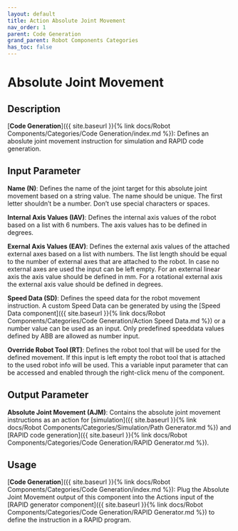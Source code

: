 ```yaml
---
layout: default
title: Action Absolute Joint Movement
nav_order: 1
parent: Code Generation
grand_parent: Robot Components Categories
has_toc: false
---
```


# **Absolute Joint Movement**

## **Description**

[**Code Generation**]({{ site.baseurl }}{% link docs/Robot Components/Categories/Code Generation/index.md %}): Defines an aboslute joint movement instruction for simulation and RAPID code generation.

## **Input Parameter**

**Name (N)**: Defines the name of the joint target for this absolute joint movement based on a string value. The name should be unique. The first letter shouldn’t be a number. Don’t use special characters or spaces.

**Internal Axis Values (IAV)**: Defines the internal axis values of the robot based on a list with 6 numbers. The axis values has to be defined in degrees. 

**Exernal Axis Values (EAV)**: Defines the external axis values of the attached external axes based on a list with numbers. The list length should be equal to the number of external axes that are attached to the robot. In case no external axes are used the input can be left empty. For an external linear axis the axis value should be defined in mm. For a rotational external axis the external axis value should be defined in degrees. 

**Speed Data (SD)**: Defines the speed data for the robot movement instruction. A custom Speed Data can be generated by using the [Speed Data component]({{ site.baseurl }}{% link docs/Robot Components/Categories/Code Generation/Action Speed Data.md %}) or a number value can be used as an input. Only predefined speeddata values defined by ABB are allowed as number input. 

**Override Robot Tool (RT)**: Defines the robot tool that will be used for the defined movement. If this input is left empty the robot tool that is attached to the used robot info will be used. This a variable input parameter that can be accessed and enabled through the right-click menu of the component. 

## **Output Parameter**

**Absolute Joint Movement (AJM)**: Contains the absolute joint movement instructions as an action for [simulation]({{ site.baseurl }}{% link docs/Robot Components/Categories/Simulation/Path Generator.md %}) and [RAPID code generation]({{ site.baseurl }}{% link docs/Robot Components/Categories/Code Generation/RAPID Generator.md %}).

## **Usage**

[**Code Generation**]({{ site.baseurl }}{% link docs/Robot Components/Categories/Code Generation/index.md %}): Plug the Absolute Joint Movement output of this component into the Actions input of the [RAPID generator component]({{ site.baseurl }}{% link docs/Robot Components/Categories/Code Generation/RAPID Generator.md %}) to define the instruction in a RAPID program.